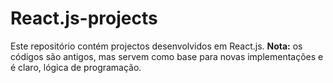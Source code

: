 # React.js-projects
Este repositório contém projectos desenvolvidos em React.js.
**Nota:** os códigos são antigos, mas servem como base para novas implementações e é claro, lógica de programação.
